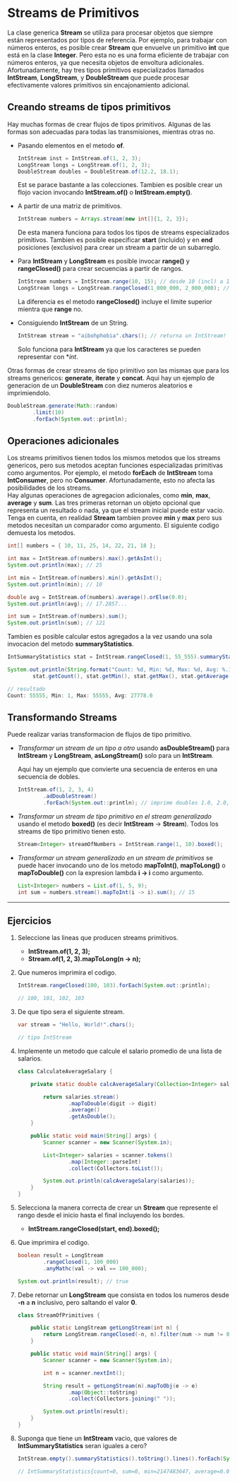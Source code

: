 # Streams de Primitivos

La clase generica **Stream<T>** se utiliza para procesar objetos que siempre están representados por tipos de referencia. Por ejemplo, para trabajar con números enteros, es posible crear **Stream<Integer>** que envuelve un primitivo **int** que está en la clase **Integer**. Pero esta no es una forma eficiente de trabajar con números enteros, ya que necesita objetos de envoltura adicionales. Afortunadamente, hay tres tipos primitivos especializados llamados **IntStream**, **LongStream**, y **DoubleStream** que puede procesar efectivamente valores primitivos sin encajonamiento adicional.

## Creando streams de tipos primitivos

Hay muchas formas de crear flujos de tipos primitivos. Algunas de las formas son adecuadas para todas las transmisiones, mientras otras no.

- Pasando elementos en el metodo **of**.

    ~~~java
    IntStream inst = IntStream.of(1, 2, 3);
    LongStream longs = LongStream.of(1, 2, 3);
    DoubleStream doubles = DoubleStream.of(12.2, 18.1);
    ~~~

    Est se parace bastante a las colecciones. Tambien es posible crear un flojo vacion invocando **IntStream.of()** o **IntStream.empty()**.

- A partir de una matriz de primitivos.

    ~~~java
    IntStream numbers = Arrays.stream(new int[]{1, 2, 3});
    ~~~

    De esta manera funciona para todos los tipos de streams especializados primitivos. Tambien es posible especificar **start** (incluido) y en **end** posiciones (exclusivo) para crear un stream a partir de un subarreglo.

- Para **IntStream** y **LongStream** es posible invocar **range()** y **rangeClosed()** para crear secuencias a partir de rangos.

    ~~~java
    IntStream numbers = IntStream.range(10, 15); // desde 10 (incl) a 15 (excl)
    LongStream longs = LongStream.rangeClosed(1_000_000, 2_000_000); // incluye ambos bordes
    ~~~

    La diferencia es el metodo **rangeClosed()** incluye el limite superior mientra que **range** no.

- Consiguiendo **IntStream** de un String.

    ~~~java
    IntStream stream = "aibohphobia".chars(); // returna un IntStream!
    ~~~

    Solo funciona para **IntStream** ya que los caracteres se pueden representar con **int*.  

Otras formas de crear streams de tipo primitivo son las mismas que para los streams genericos: **generate**, **iterate** y **concat**. Aqui hay un ejemplo de generacion de un **DoubleStream** con diez numeros aleatorios e imprimiendolo.

~~~java
DoubleStream.generate(Math::random)
        .limit(10)
        .forEach(System.out::println);
~~~

## Operaciones adicionales

Los streams primitivos tienen todos los mismos metodos que los streams genericos, pero sus metodos aceptan funciones especializadas primitivas como argumentos. Por ejemplo, el metodo **forEach** de **IntStream** toma **IntConsumer**, pero no **Consumer<Integer>**. Afortunadamente, esto no afecta las posibilidades de los streams.  
Hay algunas operaciones de agregacion adicionales, como **min**, **max**, **average** y **sum**. Las tres primeras retornan un objeto opcional que representa un resultado o nada, ya que el stream inicial puede estar vacio.  
Tenga en cuenta, en realidad **Stream<T>** tambien provee **min** y **max** pero sus metodos necesitan un comparador como argumento. El siguiente codigo demuesta los metodos.

~~~java
int[] numbers = { 10, 11, 25, 14, 22, 21, 18 };

int max = IntStream.of(numbers).max().getAsInt();
System.out.println(max); // 25

int min = IntStream.of(numbers).min().getAsInt();
System.out.println(min); // 10

double avg = IntStream.of(numbers).average().orElse(0.0);
System.out.println(avg); // 17.2857...

int sum = IntStream.of(numbers).sum();
System.out.println(sum); // 121
~~~

Tambien es posible calcular estos agregados a la vez usando una sola invocacion del metodo **summaryStatistics**.

~~~java
IntSummaryStatistics stat = IntStream.rangeClosed(1, 55_555).summaryStatistics();

System.out.println(String.format("Count: %d, Min: %d, Max: %d, Avg: %.1f",
        stat.getCount(), stat.getMin(), stat.getMax(), stat.getAverage()));

// resultado
Count: 55555, Min: 1, Max: 55555, Avg: 27778.0
~~~

## Transformando Streams

Puede realizar varias transformacion de flujos de tipo primitivo.

- *Transformar un stream de un tipo a otro* usando **asDoubleStream()** para **IntStream** y **LongStream**, **asLongStream()** solo para un **IntStream**.

    Aqui hay un ejemplo que convierte una secuencia de enteros en una secuencia de dobles.

    ~~~java
    IntStream.of(1, 2, 3, 4)
            .adDoubleStream()
            .forEach(System.out::println); // imprime doubles 1.0, 2.0, ...
    ~~~
- *Transformar un stream de tipo primitivo en el stream generalizado* usando el metodo **boxed()** (es decir **IntStream** -> **Stream<Integer>**). Todos los streams de tipo primitivo tienen esto.

    ~~~java
    Stream<Integer> streamOfNumbers = IntStream.range(1, 10).boxed();

- *Transformar un stream generalizado en un stream de primitivos* se puede hacer invocando uno de los metodo **mapToInt()**, **mapToLong()** o **mapToDouble()** con la expresion lambda **i -> i** como argumento.

    ~~~java
    List<Integer> numbers = List.of(1, 5, 9);
    int sum = numbers.stream().mapToInt(i -> i).sum(); // 15
    ~~~

---

## Ejercicios

1. Seleccione las lineas que producen streams primitivos.

    - **IntStream.of(1, 2, 3);**
    - **Stream.of(1, 2, 3).mapToLong(n -> n);**

2. Que numeros imprimira el codigo.

    ~~~java
    IntStream.rangeClosed(100, 103).forEach(System.out::println);

    // 100, 101, 102, 103
    ~~~

3. De que tipo sera el siguiente stream.

    ~~~java
    var stream = "Hello, World!".chars();

    // tipo IntStream
    ~~~

4. Implemente un metodo que calcule el salario promedio de una lista de salarios.

    ~~~java
    class CalculateAverageSalary {

        private static double calcAverageSalary(Collection<Integer> salaries) {

            return salaries.stream()
                    .mapToDouble(digit -> digit)
                    .average()
                    .getAsDouble();
        }

        public static void main(String[] args) {
            Scanner scanner = new Scanner(System.in);

            List<Integer> salaries = scanner.tokens()
                    .map(Integer::parseInt)
                    .collect(Collectors.toList());

            System.out.println(calcAverageSalary(salaries));
        }
    }
    ~~~

5. Selecciona la manera correcta de crear un **Stream<Integer>** que represente el rango desde el inicio hasta el final incluyendo los bordes.

    - **IntStream.rangeClosed(start, end).boxed();**

6. Que imprimira el codigo.

    ~~~java
    boolean result = LongStream
            .rangeClosed(1, 100_000)
            .anyMathc(val -> val == 100_000);

    System.out.println(result); // true
    ~~~

7. Debe retornar un **LongStream** que consista en todos los numeros desde **-n** a **n** inclusivo, pero saltando el valor **0**.

    ~~~java
    class StreamOfPrimitives {

        public static LongStream getLongStream(int n) {
            return LongStream.rangeClosed(-n, n).filter(num -> num != 0);
        }

        public static void main(String[] args) {
            Scanner scanner = new Scanner(System.in);

            int n = scanner.nextInt();

            String result = getLongStream(n).mapToObj(e -> e)
                    .map(Object::toString)
                    .collect(Collectors.joining(" "));

            System.out.println(result);
        }
    }
    ~~~

8. Suponga que tiene un **IntStream** vacio, que valores de **IntSummaryStatistics** seran iguales a cero?

    ~~~java
    IntStream.empty().summaryStatistics().toString().lines().forEach(System.out::println);

    // IntSummaryStatistics{count=0, sum=0, min=2147483647, average=0.000000, max=-2147483648}
    ~~~
